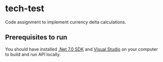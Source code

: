 # tech-test

Code assignment to implement currency delta calculations.

## Prerequisites to run

You should have installed [.Net 7.0 SDK](https://dotnet.microsoft.com/en-us/download/dotnet/7.0) and [Visual Studio](https://visualstudio.microsoft.com/downloads/) on your computer to build and run API locally.
